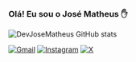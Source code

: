 ### Olá! Eu sou o José Matheus ✋

![DevJoseMatheus GitHub stats](https://github-readme-stats.vercel.app/api?username=DevJoseMatheus&show_icons=true&theme=dark)

[![Gmail](https://img.shields.io/badge/Gmail-D14836?style=for-the-badge&logo=gmail&logoColor=white)](dev.josematheus@gmail.com)
[![Instagram](https://img.shields.io/badge/Instagram-E4405F?style=for-the-badge&logo=instagram&logoColor=white)]()
[![X](https://img.shields.io/badge/Twitter-1DA1F2?style=for-the-badge&logo=twitter&logoColor=white)]()

